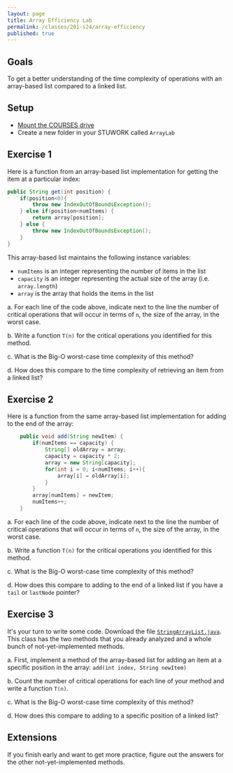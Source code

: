 ```yaml
---
layout: page
title: Array Efficiency Lab
permalink: /classes/201-s24/array-efficiency
published: true
---
```


## Goals
To get a better understanding of the time complexity of operations with an array-based list compared to a linked list. 

## Setup
* [Mount the COURSES drive](getting-started)
* Create a new folder in your STUWORK called `ArrayLab`

## Exercise 1
Here is a function from an array-based list implementation for getting the item at a particular index:

```java
public String get(int position) {
    if(position<0){
        throw new IndexOutOfBoundsException();
    } else if(position<numItems) {
        return array[position];
    } else {
        throw new IndexOutOfBoundsException();
    }
}
```
This array-based list maintains the following instance variables:
* `numItems` is an integer representing the number of items in the list
* `capacity` is an integer representing the actual size of the array (i.e. `array.length`)
* `array` is the array that holds the items in the list

a. For each line of the code above, indicate next to the line the number of critical operations that will occur in terms of `n`, the size of the array, in the worst case.

b. Write a function `T(n)` for the critical operations you identified for this method.

c. What is the Big-O worst-case time complexity of this method?

d. How does this compare to the time complexity of retrieving an item from a linked list?

## Exercise 2
Here is a function from the same array-based list implementation for adding to the end of the array:
```java
    public void add(String newItem) {
        if(numItems == capacity) {
            String[] oldArray = array;
            capacity = capacity * 2;
            array = new String[capacity];
            for(int i = 0; i<numItems; i++){
                array[i] = oldArray[i];
            }
        }
        array[numItems] = newItem;
        numItems++;
    }
```

a. For each line of the code above, indicate next to the line the number of critical operations that will occur in terms of `n`, the size of the array, in the worst case.

b. Write a function `T(n)` for the critical operations you identified for this method.

c. What is the Big-O worst-case time complexity of this method?

d. How does this compare to adding to the end of a linked list if you have a `tail` or `lastNode` pointer?


## Exercise 3
It's your turn to write some code. Download the file [`StringArrayList.java`](/classes/201-w24/StringArrayList.java). This class has the two methods that you already analyzed and a whole bunch of not-yet-implemented methods. 

a. First, implement a method of the array-based list for adding an item at a specific position in the array: `add(int index, String newItem)`

b. Count the number of critical operations for each line of your method and write a function `T(n)`.

c. What is the Big-O worst-case time complexity of this method?

d. How does this compare to adding to a specific position of a linked list?

## Extensions
If you finish early and want to get more practice, figure out the answers for the other not-yet-implemented methods.